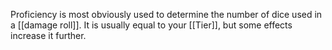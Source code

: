 Proficiency is most obviously used to determine the number of dice used in a [[damage roll]]. It is usually equal to your [[Tier]], but some effects increase it further.

